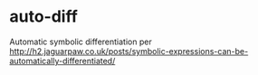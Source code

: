 # auto-diff
Automatic symbolic differentiation per http://h2.jaguarpaw.co.uk/posts/symbolic-expressions-can-be-automatically-differentiated/

